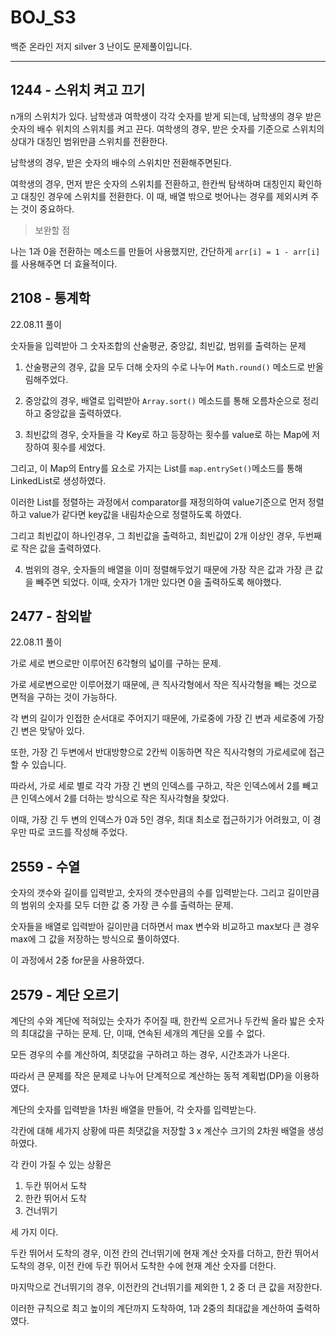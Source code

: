 # BOJ_S3
백준 온라인 저지 silver 3 난이도 문제풀이입니다.

---

## 1244 - 스위치 켜고 끄기

n개의 스위치가 있다. 남학생과 여학생이 각각 숫자를 받게 되는데, 남학생의 경우 받은 숫자의 배수 위치의 스위치를 켜고 끈다. 여학생의 경우, 받은 숫자를 기준으로 스위치의 상대가 대칭인 범위만큼 스위치를 전환한다.

남학생의 경우, 받은 숫자의 배수의 스위치만 전환해주면된다.

여학생의 경우, 먼저 받은 숫자의 스위치를 전환하고, 한칸씩 탐색하며 대칭인지 확인하고 대칭인 경우에 스위치를 전환한다. 이 때, 배열 밖으로 벗어나는 경우를 제외시켜 주는 것이 중요하다.

> 보완할 점

나는 1과 0을 전환하는 메소드를 만들어 사용했지만, 간단하게 `arr[i] = 1 - arr[i]`를 사용해주면 더 효율적이다.

## 2108 - 통계학

22.08.11 풀이

숫자들을 입력받아 그 숫자조합의 산술평균, 중앙값, 최빈값, 범위를 출력하는 문제

1. 산술평균의 경우, 값을 모두 더해 숫자의 수로 나누어 `Math.round()` 메소드로 반올림해주었다.

2. 중앙값의 경우, 배열로 입력받아 `Array.sort()` 메소드를 통해 오름차순으로 정리하고 중앙값을 출력하였다.

3. 최빈값의 경우, 숫자들을 각 Key로 하고 등장하는 횟수를 value로 하는 Map에 저장하여 횟수를 세었다. 

그리고, 이 Map의 Entry를 요소로 가지는 List를 `map.entrySet()`메소드를 통해 LinkedList로 생성하였다.

이러한 List를 정렬하는 과정에서 comparator를 재정의하여 value기준으로 먼저 정렬하고 value가 같다면 key값을 내림차순으로 정렬하도록 하였다.

그리고 최빈값이 하나인경우, 그 최빈값을 출력하고, 최빈값이 2개 이상인 경우, 두번째로 작은 값을 출력하였다.

4. 범위의 경우, 숫자들의 배열을 이미 정렬해두었기 때문에 가장 작은 값과 가장 큰 값을 빼주면 되었다. 이때, 숫자가 1개만 있다면 0을 출력하도록 해야했다.

## 2477 - 참외밭

22.08.11 풀이

가로 세로 변으로만 이루어진 6각형의 넓이를 구하는 문제. 

가로 세로변으로만 이루어졌기 때문에, 큰 직사각형에서 작은 직사각형을 빼는 것으로 면적을 구하는 것이 가능하다. 

각 변의 길이가 인접한 순서대로 주어지기 때문에, 가로중에 가장 긴 변과 세로중에 가장 긴 변은 맞닿아 있다.

또한, 가장 긴 두변에서 반대방향으로 2칸씩 이동하면 작은 직사각형의 가로세로에 접근할 수 있습니다.

따라서, 가로 세로 별로 각각 가장 긴 변의 인덱스를 구하고, 작은 인덱스에서 2를 빼고 큰 인덱스에서 2를 더하는 방식으로 작은 직사각형을 찾았다.

이때, 가장 긴 두 변의 인덱스가 0과 5인 경우, 최대 최소로 접근하기가 어려웠고, 이 경우만 따로 코드를 작성해 주었다.

## 2559 - 수열

숫자의 갯수와 길이를 입력받고, 숫자의 갯수만큼의 수를 입력받는다. 그리고 길이만큼의 범위의 숫자를 모두 더한 값 중 가장 큰 수를 출력하는 문제.

숫자들을 배열로 입력받아 길이만큼 더하면서 max 변수와 비교하고 max보다 큰 경우 max에 그 값을 저장하는 방식으로 풀이하였다.

이 과정에서 2중 for문을 사용하였다.

## 2579 - 계단 오르기

계단의 수와 계단에 적혀있는 숫자가 주어질 때, 한칸씩 오르거나 두칸씩 올라 밟은 숫자의 최대값을 구하는 문제. 단, 이때, 연속된 세개의 계단을 오를 수 없다.

모든 경우의 수를 계산하여, 최댓값을 구하려고 하는 경우, 시간초과가 나온다.

따라서 큰 문제를 작은 문제로 나누어 단계적으로 계산하는 동적 계획법(DP)을 이용하였다.

계단의 숫자를 입력받을 1차원 배열을 만들어, 각 숫자를 입력받는다.

각칸에 대해 세가지 상황에 따른 최댓값을 저장할 3 x 계산수 크기의 2차원 배열을 생성하였다.

각 칸이 가질 수 있는 상황은 
1. 두칸 뛰어서 도착
2. 한칸 뛰어서 도착
3. 건너뛰기

세 가지 이다.

두칸 뛰어서 도착의 경우, 이전 칸의 건너뛰기에 현재 계산 숫자를 더하고, 한칸 뛰어서 도착의 경우, 이전 칸에 두칸 뛰어서 도착한 수에 현재 계산 숫자를 더한다.

마지막으로 건너뛰기의 경우, 이전칸의 건너뛰기를 제외한 1, 2 중 더 큰 값을 저장한다. 

이러한 규칙으로 최고 높이의 계단까지 도착하여, 1과 2중의 최대값을 계산하여 출력하였다.